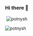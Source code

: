 ### Hi there 👋
<p>&nbsp;<img align="center" src="https://github-readme-stats.vercel.app/api?username=potnysh&show_icons=true&locale=en" alt="potnysh" /></p>
<p><img align="center" src="https://github-readme-streak-stats.herokuapp.com/?user=potnysh&" alt="potnysh" /></p>
<!--
**potnysh/potnysh** is a ✨ _special_ ✨ repository because its `README.md` (this file) appears on your GitHub profile.

Here are some ideas to get you started:

- 🔭 I’m currently working on ...
- 🌱 I’m currently learning ...
- 👯 I’m looking to collaborate on ...
- 🤔 I’m looking for help with ...
- 💬 Ask me about ...
- 📫 How to reach me: ...
- 😄 Pronouns: ...
- ⚡ Fun fact: ...
-->
